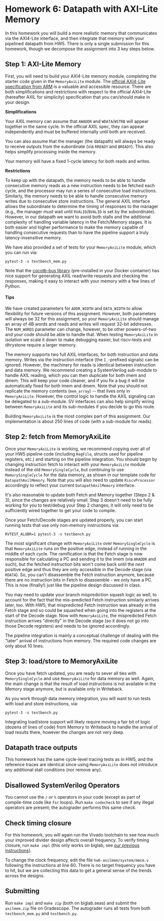 # Homework 6: Datapath with AXI-Lite Memory

In this homework you will build a more realistic memory that communicates via the AXI4-Lite interface, and then integrate that memory with your pipelined datapath from HW5. There is only a single submission for this homework, though we decompose the assignment into 3 key steps below.

## Step 1: AXI-Lite Memory

First, you will need to build your AXI4-Lite memory module, completing the starter code given in the `MemoryAxiLite` module. The [official AXI4-Lite specification from ARM](https://www.arm.com/architecture/system-architectures/amba/amba-4) is a valuable and accessible resource. There are both simplifications and restrictions with respect to the official AXI4-Lite (hereafter AXIL for simplicity) specification that you can/should make in your design.

**Simplifications**

Your AXIL memory can assume that `AWADDR` and `WDATA`/`WSTRB` will appear together in the same cycle. In the official AXIL spec, they can appear independently and must be buffered internally until both are received.

You can also assume that the manager (the datapath) will always be ready to receive outputs from the subordinate (via `RREADY` and `BREADY`). This also helps simplify processing inside the memory.

Your memory will have a fixed 1-cycle latency for both reads and writes.

**Restrictions**

To keep up with the datapath, the memory needs to be able to handle consecutive memory reads as a new instruction needs to be fetched each cycle, and the processor may run a series of consecutive load instructions. Similarly, the memory needs to be able to handle consecutive memory writes due to consecutive store instructions. The general AXIL interface allows the subordinate to determine the timing of responses to the manager (e.g., the manager must wait until `RVALID`/`BVALID` is set by the subordinate). However, in our datapath we want to avoid both stalls and the additional complexity of handling variable latency in the Fetch/Memory stages. It is both easier and higher performance to make the memory capable of handling consecutive requests than to have the pipeline support a truly latency-insensitive memory.

We have also provided a set of tests for your `MemoryAxiLite` module, which you can run via:
```
pytest-3 -s testbench_mem.py
```
Note that the [cocotb-bus library](https://github.com/cocotb/cocotb-bus) (pre-installed in your Docker container) has nice support for generating AXIL read/write requests and checking the responses, making it easy to interact with your memory with a few lines of Python.

#### Tips

We have created parameters for `ADDR_WIDTH` and `DATA_WIDTH` to allow flexibility for future versions of this assignment. However, both parameters will always be 32 for this assignment, so your `MemoryAxiLite` should manage an array of 4B words and reads and writes will request 32-bit addresses. The `NUM_WORDS` parameter can change, however, to be other powers-of-two and your code should be able to handle that. When testing `MemoryAxiLite` in isolation we scale it down to make debugging easier, but riscv-tests and dhrystone require a larger memory.

The memory supports two full AXIL interfaces, for both instruction and data memory. Writes via the instruction interface (the `I_`-prefixed signals) can be ignored. However, the machinery for reads is identical between instruction and data memory. We recommend creating a SystemVerilog sub-module to handle AXIL reading, which you can then duplicate for both imem and dmem. This will keep your code cleaner, and if you fix a bug it will be automatically fixed for both imem and dmem. Note that you should not replicate the memory contents (`mem_array`) -- that lives only in `MemoryAxiLite`. However, the control logic to handle the AXIL signaling can be delegated to a sub-module. SV interfaces can also help simplify wiring between `MemoryAxiLite` and its sub-modules if you decide to go this route.

Building `MemoryAxiLite` is the most complex part of this assignment. Our implementation is about 250 lines of code (with a sub-module for reads).


## Step 2: fetch from MemoryAxiLite

Once your `MemoryAxiLite` is working, we recommend copying over all of your HW5 pipeline code (including `RegFile`, structs used for pipeline registers, etc.) and starting on the pipeline integration. You should begin by changing instruction fetch to interact with your `MemoryAxiLite` module instead of the old `MemorySingleCycle`, but continuing to use `MemorySingleCycle` for the data memory, as shown in our template code for `DatapathAxilMemory`. Note that you will also need to update `RiscvProcessor` accordingly to reflect your current `DatapathAxilMemory` interface.

It's also reasonable to update both Fetch and Memory together (Steps 2 & 3), since the changes are relatively small. Step 3 doesn't need to be fully working for you to test/debug your Step 2 changes; it will only need to be sufficiently wired together to get your code to compile.

Once your Fetch/Decode stages are updated properly, you can start running tests that use only non-memory instructions via:
```
RVTEST_ALUBR=1 pytest-3 -s testbench.py
```

The most significant change with `MemoryAxiLite` over `MemorySingleCycle` is that `MemoryAxiLite` runs on the positive edge, instead of running in the middle of each cycle. The ramification is that the Fetch stage is now responsible for calculating a PC and sending it to the imem (via `ARADDR` and such), but the fetched instruction bits won't come back until the *next* positive edge and thus they are only accessible in the Decode stage (via `RDATA`). So, you can't disassemble the Fetch instruction anymore, because there are no instruction bits in Fetch to disassemble - we only have a PC. This is now (finally!) just like the pipeline design discussed in class.

You may need to update your branch misprediction squash logic as well, to account for the fact that the mis-predicted Fetch instruction similarly arrives later, too. With HW5, that mispredicted Fetch instruction was already in the Fetch stage and so could be squashed when going into the registers at the start of the Decode stage. Now with `MemoryAxiLite`, the mispredicted Fetch instruction arrives "directly" in the Decode stage (so it does not go into those Decode registers) and needs to be ignored accordingly.

The pipeline integration is mainly a conceptual challenge of dealing with the "later" arrival of instructions from memory. The required code changes are only about 10 lines.

## Step 3: load/store to MemoryAxiLite

Once you have fetch updated, you are ready to sever all ties with `MemorySingleCycle` and use `MemoryAxiLite` for data memory as well. Again, the main change is that the result of load instructions is not available in the Memory stage anymore, but is available only in Writeback.

As you work through data memory integration, you will want to run tests with load and store instructions, via:
```
pytest-3 -s testbench.py
```

Integrating load/store support will likely require moving a fair bit of logic (dozens of lines of code) from Memory to Writeback to handle the arrival of load results there, however the changes are not very deep.


## Datapath trace outputs

This homework has the same cycle-level tracing tests as in HW5, and the reference traces are identical since using `MemoryAxiLite` does not introduce any additional stall conditions (nor remove any).


## Disallowed SystemVerilog Operators

You cannot use the `/` or `%` operators in your code (except as part of compile-time code like `for` loops). Run `make codecheck` to see if any illegal operators are present; the autograder performs this same check.


## Check timing closure

For this homework, you will again run the Vivado toolchain to see how much your improved divider design affects overall frequency. To verify timing closure, run `make impl` (this only works on biglab, see [our previous instructions](../hw3-singlecycle/hw3-singlecycle.md#check-timing-closure)).

To change the clock frequency, edit the file `hw6-axilmem/system/mmcm.v` following the instructions at line 60. There is no target frequency you have to hit, but we are collecting this data to get a general sense of the trends across the designs.

## Submitting

Run `make impl` and `make zip` (both on biglab.seas) and submit the `axilmem.zip` file on Gradescope. The autograder runs all tests from both `testbench_mem.py` and `testbench.py`.
